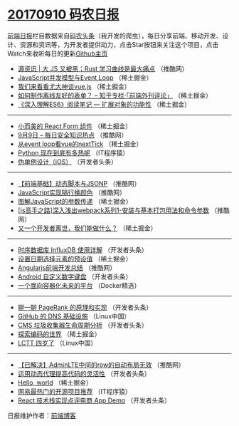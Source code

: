 # [20170910 码农日报](http://hao.caibaojian.com/date/2017/09/10)

[前端日报](http://caibaojian.com/c/news)栏目数据来自[码农头条](http://hao.caibaojian.com/)（我开发的爬虫），每日分享前端、移动开发、设计、资源和资讯等，为开发者提供动力，点击Star按钮来关注这个项目，点击Watch来收听每日的更新[Github主页](https://github.com/kujian/frontendDaily)
* [源资讯 | 大 JS 又被黑；Rust 学习曲线是最大痛点](http://hao.caibaojian.com/50713.html) （推酷网）
* [JavaScript并发模型与Event Loop](http://hao.caibaojian.com/50723.html) （稀土掘金）
* [我们来看看尤大神谈vue.js](http://hao.caibaojian.com/50694.html) （稀土掘金）
* [如何制作离线友好的表单？ &#8211; 知乎专栏·「前端外刊评论」](http://hao.caibaojian.com/50721.html) （稀土掘金）
* [《深入理解ES6》阅读笔记 &#8212; 扩展对象的功能性](http://hao.caibaojian.com/50698.html) （稀土掘金）

***
* [小而美的 React Form 组件](http://hao.caibaojian.com/50695.html) （稀土掘金）
* [9月9日 &#8211; 每日安全知识热点](http://hao.caibaojian.com/50714.html) （推酷网）
* [从event loop看vue的nextTick](http://hao.caibaojian.com/50722.html) （稀土掘金）
* [Python 现在到底有多热呢](http://hao.caibaojian.com/50764.html) （IT程序猿）
* [伪单例设计（iOS）](http://hao.caibaojian.com/50738.html) （开发者头条）

***
* [【前端基础】动态脚本与JSONP](http://hao.caibaojian.com/50707.html) （推酷网）
* [JavaScript实现隔行换颜色](http://hao.caibaojian.com/50708.html) （推酷网）
* [图解JavaScript的参数传递](http://hao.caibaojian.com/50691.html) （稀土掘金）
* [[js高手之路]深入浅出webpack系列1-安装与基本打包用法和命令参数](http://hao.caibaojian.com/50710.html) （推酷网）
* [又一个开发者离世，我们能做什么？](http://hao.caibaojian.com/50692.html) （稀土掘金）

***
* [时序数据库 InfluxDB 使用详解](http://hao.caibaojian.com/50732.html) （开发者头条）
* [设置日期选择元素的预设值](http://hao.caibaojian.com/50693.html) （稀土掘金）
* [Angularjs前端开发总结](http://hao.caibaojian.com/50712.html) （推酷网）
* [Android 自定义数字键盘](http://hao.caibaojian.com/50733.html) （开发者头条）
* [一个面向容器化未来的平台](http://hao.caibaojian.com/50759.html) （Docker精选）

***
* [聊一聊 PageRank 的原理和实现](http://hao.caibaojian.com/50734.html) （开发者头条）
* [GitHub 的 DNS 基础设施](http://hao.caibaojian.com/50760.html) （Linux中国）
* [CMS 垃圾收集器生命周期分析](http://hao.caibaojian.com/50735.html) （开发者头条）
* [探索编码的世界](http://hao.caibaojian.com/50696.html) （稀土掘金）
* [LCTT 四岁了](http://hao.caibaojian.com/50761.html) （Linux中国）

***
* [【已解决】AdminLTE中间的row的自动布局无效](http://hao.caibaojian.com/50715.html) （推酷网）
* [运用动态代理提高代码的灵活性](http://hao.caibaojian.com/50736.html) （开发者头条）
* [Hello, world](http://hao.caibaojian.com/50697.html) （稀土掘金）
* [网易最热门的开源项目推荐](http://hao.caibaojian.com/50763.html) （IT程序猿）
* [React 技术栈实现点评电商 App Demo](http://hao.caibaojian.com/50737.html) （开发者头条）

日报维护作者：[前端博客](http://caibaojian.com/) 